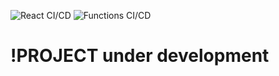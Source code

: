 ![React CI/CD](https://github.com/xibitdigital/timesheet/workflows/React%20CI/CD/badge.svg?branch=master)
![Functions CI/CD](https://github.com/xibitdigital/timesheet/workflows/Functions%20CI/CD/badge.svg?branch=master)

# !PROJECT under development
